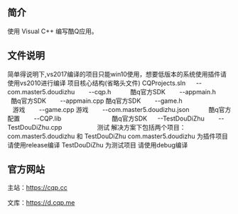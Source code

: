 简介
----
使用 Visual C++ 编写酷Q应用。

文件说明
--------
简单得说明下,vs2017编译的项目只能win10使用，想要低版本的系统使用插件请使用vs2010进行编译
项目核心结构(省略头文件)
  CQProjects.sln
      --com.master5.doudizhu
        --cqp.h                               酷q官方SDK 
        --appmain.h                           酷q官方SDK
        --appmain.cpp                         酷q官方SDK
        --game.h                              游戏
        --game.cpp                            游戏
        --com.master5.doudizhu.json           酷q官方配置
        --CQP.lib                             酷q官方SDK
      --TestDouDiZhu
        --TestDouDiZhu.cpp                    测试
解决方案下包括两个项目：
com.master5.doudizhu 和 TestDouDiZhu
com.master5.doudizhu 为插件项目 请使用release编译
TestDouDiZhu 为测试项目 请使用debug编译



官方网站
--------
主站：https://cqp.cc

文库：https://d.cqp.me

